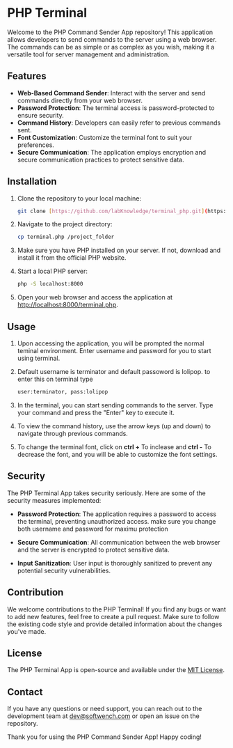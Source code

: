 # PHP Terminal  

Welcome to the PHP Command Sender App repository! This application allows developers to send commands to the server using a web browser. The commands can be as simple or as complex as you wish, making it a versatile tool for server management and administration.

## Features

- **Web-Based Command Sender**: Interact with the server and send commands directly from your web browser.
- **Password Protection**: The terminal access is password-protected to ensure security.
- **Command History**: Developers can easily refer to previous commands sent.
- **Font Customization**: Customize the terminal font to suit your preferences.
- **Secure Communication**: The application employs encryption and secure communication practices to protect sensitive data.

## Installation

1. Clone the repository to your local machine:

   ```bash
   git clone [https://github.com/labKnowledge/terminal_php.git](https://github.com/labKnowledge/terminal_php.git)
   ```

2. Navigate to the project directory:

   ```bash
   cp terminal.php /project_folder
   ```

3. Make sure you have PHP installed on your server. If not, download and install it from the official PHP website.

4. Start a local PHP server:

   ```bash
   php -S localhost:8000
   ```

5. Open your web browser and access the application at [http://localhost:8000/terminal.php](http://localhost:8000/terminal.php).

## Usage

1. Upon accessing the application, you will be prompted the normal teminal environment. Enter username and password for you to start using terminal.
   
2. Default username is terminator and default passoword is lolipop. to enter this on terminal type

   ```bash 
   user:terminator, pass:lolipop
   ```

3. In the terminal, you can start sending commands to the server. Type your command and press the "Enter" key to execute it.

4. To view the command history, use the arrow keys (up and down) to navigate through previous commands.

5. To change the terminal font, click on **ctrl +** To inclease and **ctrl -** To decrease the font, and you will be able to customize the font settings.

## Security

The PHP Terminal App takes security seriously. Here are some of the security measures implemented:

- **Password Protection**: The application requires a password to access the terminal, preventing unauthorized access. make sure you change both username and password for maximu protection

- **Secure Communication**: All communication between the web browser and the server is encrypted to protect sensitive data.

- **Input Sanitization**: User input is thoroughly sanitized to prevent any potential security vulnerabilities.

## Contribution

We welcome contributions to the PHP Terminal! If you find any bugs or want to add new features, feel free to create a pull request. Make sure to follow the existing code style and provide detailed information about the changes you've made.

## License

The PHP Terminal App is open-source and available under the [MIT License](https://github.com/labKnowledge/terminal_php.git).

## Contact

If you have any questions or need support, you can reach out to the development team at dev@softwench.com or open an issue on the repository.

Thank you for using the PHP Command Sender App! Happy coding!
